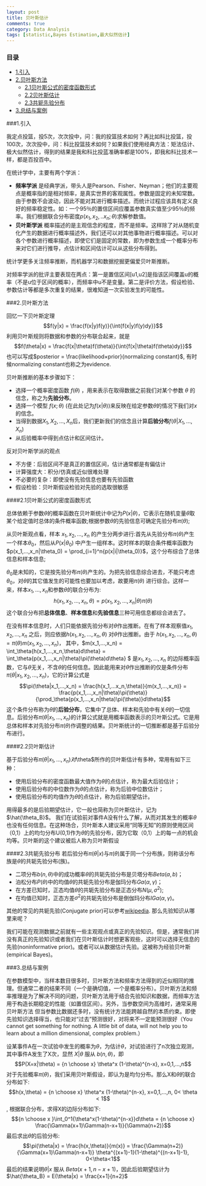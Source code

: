 ```yaml
---
layout: post
title: 贝叶斯估计
comments: true
category: Data Analysis
tags: [statistic,Bayes Estimation,最大似然估计]
---
```


### 目录
- [1.引入](#1.引入)
- [2.贝叶斯方法](#2.贝叶斯方法)
    - [2.1贝叶斯公式的密度函数形式](#2.1贝叶斯公式的密度函数形式)
    - [2.2贝叶斯估计](#2.2贝叶斯估计)
    - [2.3共轭先验分布](#2.3共轭先验分布)
- [3.总结与案例](#3.总结与案例)


<a name="1.引入"/>

###1.引入

我定点投篮，投5次，次次投中，问：我的投篮技术如何？再比如科比投篮，投100次，次次投中，问：科比投篮技术如何？如果我们使用经典方法：矩法估计、极大似然估计，得到的结果是我和科比投蓝准确率都是100%，即我和科比技术一样，都是百投百中。

在统计学中，主要有两个学派：

- **频率学派**
是经典学派，带头人是Pearson、Fisher、Neyman；他们的主要观点是概率指的是相对频率，是真实世界的客观属性。参数是固定的未知常数。由于参数不会波动，因此不能对其进行概率描述。而统计过程应该具有定义良好的频率稳定性。如：一个95％的置信区间应覆盖参数真实值至少95％的频率。我们根据联合分布密度$p(x_1,x_2,..x_n ; \theta)$求解参数值。
- **贝叶斯学派**
概率描述的是主观信念的程度，而不是频率。这样除了对从随机变化产生的数据进行概率描述外，我们还可以对其他事物进行概率描述。可以对各个参数进行概率描述，即使它们是固定的常数，即为参数生成一个概率分布来对它们进行推导，点估计和区间估计可以从这些分布得到。

统计学更多关注频率推断，而机器学习和数据挖掘更偏爱贝叶斯推断。

对频率学派的批评主要表现在两点：第一是置信区间[u1,u2]是指该区间覆盖u的概率（不是u位于区间的概率），而频率中u不是变量。第二是评价方法，假设检验、参数估计等都是多次重复的结果，很难知道一次实验发生的可能性。

<a name="2.贝叶斯方法"/>

###2.贝叶斯方法

回忆一下贝叶斯定理$$f(y|x) = \frac{f(x|y)f(y)}{\int{f(x|y)f(y)dy}}$$
利用贝叶斯规则将数据和参数的分布联合起来，就是$$f(\theta|x) = \frac{f(x|\theta)f(\theta)}{\int{f(x|\theta)f(\theta)dy}}$$
也可以写成$posterior = \frac{likelihood×prior}{normalizing constant}$, 有时候normalizing constant也称之为evidence.


贝叶斯推断的基本步骤如下：
- 选择一个概率密度函数 $f(\theta)$ ，用来表示在取得数据之前我们对某个参数 $\theta$ 的信念，称之为**先验分布**。
- 选择一个模型 $f(x;\theta)$ (在此处记为$f(x|\theta)$)来反映在给定参数$\theta$的情况下我们对$x$的信念。
- 当得到数据$X_1, X_2, ..., X_n$后，我们更新我们的信念且计算**后验分布**$f(\theta|X_1,...,X_n)$
- 从后验概率中得到点估计和区间估计。

反对贝叶斯学派的观点

- 不方便：后验区间不是真正的置信区间，估计通常都是有偏估计
- 计算强度大：积分/仿真或近似很难处理
- 不必要的复杂：即使没有先验信息也要有先验函数
- 假设检验：贝叶斯假设检验对先验的选取很敏感

<a name="2.1贝叶斯公式的密度函数形式"/>

####2.1贝叶斯公式的密度函数形式

总体依赖于参数$\theta$的概率函数在贝叶斯统计中记为$P(x|\theta)$，它表示在随机变量$\theta$取某个给定值时总体的条件概率函数;根据参数$\theta$的先验信息可确定先验分布$\pi(\theta)$;

从贝叶斯观点看，样本 $x_1, x_2 ,…, x_n$ 的产生分两步进行:首先从先验分布$\pi(\theta)$产生一个样本$\theta_0$，然后从$P(x|\theta_0)$ 中产生一组样本。这时样本的联合条件概率函数为$p(x_1,...,x_n|\theta_0) = \prod_{i=1}^n{p(x|i|\theta_0)}$，这个分布综合了总体信息和样本信息;

$\theta_0$是未知的，它是按先验分布$\pi(\theta)$产生的。为把先验信息综合进去，不能只考虑$\theta_0$，对$\theta$的其它值发生的可能性也要加以考虑，故要用$\pi(\theta)$ 进行综合。这样一来，样本$x_1,..., x_n$和参数$\theta$的联合分布为:
$$h(x_1,x_2,...,x_n, \theta) = p(x_1,x_2,...,x_n|\theta)\pi(\theta)$$
这个联合分布把**总体信息**、**样本信息**和**先验信息**三种可用信息都综合进去了。

在没有样本信息时，人们只能依据先验分布对$\theta$作出推断。在有了样本观察值$x_1, x_2 ,..., x_n$ 之后，则应依据$h(x_1,x_2,...,x_n, \theta)$ 对$\theta$作出推断。由于 
$h(x_1,x_2,...,x_n, \theta) = \pi(\theta) m(x_1,x_2,...,x_n)$，
其中，$m(x_1,...,x_n) = \int_\theta{h(x_1,...,x_n,\theta)d\theta} = \int_\theta{p(x_1,...,x_n|\theta)\pi(\theta)d\theta} $ 是$x_1, x_2 ,..., x_n$ 的边际概率函数，它与$\theta$无关，不含$\theta$的任何信息。因此能用来对$\theta$作出推断的仅是条件分布$\pi(\theta|x_1,x_2,...,x_n)$，它的计算公式是$$\pi(\theta|x_1,...,x_n) = \frac{h(x_1,...x_n,\theta)}{m(x_1,...,x_n)} = \frac{p(x_1,...,x_n|\theta)\pi(\theta)}{\prod_\theta{p(x_1,...,x_n|theta)\pi(\theta)}d\theta}$$
这个条件分布称为$\theta$的**后验分布**，它集中了总体、样本和先验中有关$\theta$的一切信息。后验分布$\pi(\theta|x_1,...,x_n)$的计算公式就是用概率函数表示的贝叶斯公式。它是用总体和样本对先验分布$\pi(\theta)$作调整的结果。贝叶斯统计的一切推断都是基于后验分布进行。

<a name="2.2贝叶斯估计"/>

####2.2贝叶斯估计

基于后验分布$\pi(\theta|x_1,...,x_n)对$\theta$所作的贝叶斯估计有多种，常用有如下三种：

- 使用后验分布的密度函数最大值作为$\theta$的点估计，称为最大后验估计；
- 使用后验分布的中位数作为$\theta$的点估计，称为后验中位数估计；
- 使用后验分布的均值作为$\theta$的点估计，称为后验期望估计。

用得最多的是后验期望估计，它一般也简称为贝叶斯估计，记为$\hat{\theta_B}$。
我们在试验前对事件A没有什么了解，从而对其发生的概率$\theta$也没有任何信息。在这种场合，贝叶斯本人建议采用“同等无知”的原则使用区间（0,1）上的均匀分布U(0,1)作为$\theta$的先验分布，因为它取（0,1）上的每一点的机会均等。贝叶斯的这个建议被后人称为贝叶斯假设  

<a name="2.3共轭先验分布"/>

####2.3共轭先验分布
若后验分布$\pi(\theta|x)$与$\pi(\theta)$属于同一个分布族，则称该分布族是$\theta$的共轭先验分布(族)。

- 二项分布$b(n,\theta)$中的成功概率$\theta$的共轭先验分布是贝塔分布$Beta(a,b)$；
- 泊松分布$P(\theta)$中的均值$\theta$的共轭先验分布是伽玛分布$Ga(\alpha,\gamma)$；
- 在方差已知时，正态均值$\theta$的共轭先验分布是正态分布$N(\mu,\sigma^2)$;
- 在均值已知时，正态方差$\sigma^2$的共轭先验分布是倒伽玛分布$IGa(\alpha,\gamma)$。  

其他的常见的共轭先验(Conjugate prior)可以参考[wikipedia](http://en.wikipedia.org/wiki/Conjugate_prior).
那么先验知识从哪里来呢？

我们可能在观测数据之前就有一些主观观点或真正的先验知识。但是，通常我们并没有真正的先验知识或者我们在贝叶斯估计时想更客观些，这时可以选择无信息的先验(noninformative prior)。或者可以从数据估计先验。这被称为经验贝叶斯(empirical Bayes)。

<a name="3.总结与案例"/>

###3.总结与案例

在参数模型中，当样本数目很多时，贝叶斯方法和频率方法得到的近似相同的推理。但通常二者的结果不同（一个是确切值，一个是概率分布）。贝叶斯方法和频率推理是为了解决不同的问题，贝叶斯方法用于结合先验知识和数据，而频率方法用于构造长期稳定的性能（如置信区间）。另外，当参数空间为高维时，通常采用贝叶斯方法
但当参数比数据还多时，没有统计方法能跨越自然的本质约束。即使先验知识选择得当，也只能对“过去”预测很好，对将来不一定能预测很好（You cannot get something for nothing. A little bit of data, will not help you to learn about a million dimensional, complex problem.）

设某事件A在一次试验中发生的概率为$\theta$，为估计$\theta$，对试验进行了n次独立观测，其中事件A发生了X次，显然 $X|\theta$ 服从 $b(n,\theta)$，即$$P(X=x|\theta) = {n \choose x} \theta^x (1-\theta)^{n-x}, x=0,1,...,n$$
对于先验概率$\pi(\theta)$，我们采用贝叶斯假设，即认为是均匀分布。那么X和$\theta$的联合分布如下: $$h(x,\theta) = {n \choose x} \theta^x (1-\theta)^{n-x}, x=0,1,...,n, 0< \theta < 1$$, 根据联合分布，求得X的边际分布如下:$${n \choose x }\int_0^1{\theta^x(1-\theta)^{n-x}}d\theta = {n \choose x} \frac{\Gamma(x+1)\Gamma(n-x+1)}{\Gamma(n+2)}$$
最后求出$\theta$的后验分布:$$\pi(\theta|x) = \frac{h(x,\theta)}{m(x)} = \frac{\Gamma(n+2)}{\Gamma(x+1)\Gamma(n-x+1)} \theta^{(x+1)-1}(1-\theta)^{(n-x+1)-1}, 0<\theta<1$$
最后的结果说明$\theta|x$ 服从 $Beta(x+1,n-x+1)$，因此后验期望估计为$\hat{\theta_B} = E(\theta|x) = \frac{x+1}{n+2}$

